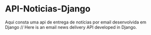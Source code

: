 # API-Noticias-Django
Aqui consta uma api de entrega de notícias por email desenvolvida em Django //  Here is an email news delivery API developed in Django.

